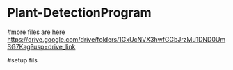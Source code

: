 # Plant-DetectionProgram


#more files are here
https://drive.google.com/drive/folders/1GxUcNVX3hwfGGbJrzMu1DND0UmSG7Kag?usp=drive_link

#setup fils
>>
